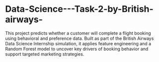 # Data-Science---Task-2-by-British-airways-
This project predicts whether a customer will complete a flight booking using behavioral and preference data. Built as part of the British Airways Data Science Internship simulation, it applies feature engineering and a Random Forest model to uncover key drivers of booking behavior and support targeted marketing strategies.
